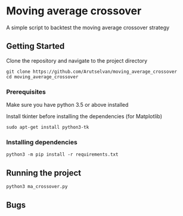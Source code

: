 # Moving average crossover
A simple script to backtest the moving average crossover strategy

## Getting Started

Clone the repository and navigate to the project directory

```
git clone https://github.com/Arutselvan/moving_average_crossover
cd moving_average_crossover
```

### Prerequisites

Make sure you have python 3.5 or above installed

Install tkinter before installing the dependencies (for Matplotlib)

```
sudo apt-get install python3-tk
```

### Installing dependencies

```
python3 -m pip install -r requirements.txt
```

## Running the project

```
python3 ma_crossover.py
```

## Bugs